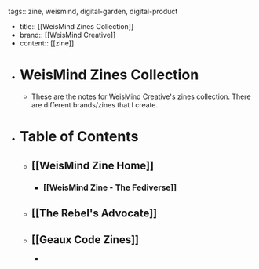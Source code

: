 tags:: zine, weismind, digital-garden, digital-product

- title:: [[WeisMind Zines Collection]]
- brand:: [[WeisMind Creative]]
- content:: [[zine]]
- # WeisMind Zines Collection
	- These are the notes for WeisMind Creative's zines collection. There are different brands/zines that I create.
- # Table of Contents
	- ## [[WeisMind Zine Home]]
		- ### [[WeisMind Zine - The Fediverse]]
	- ## [[The Rebel's Advocate]]
	- ## [[Geaux Code Zines]]
		-